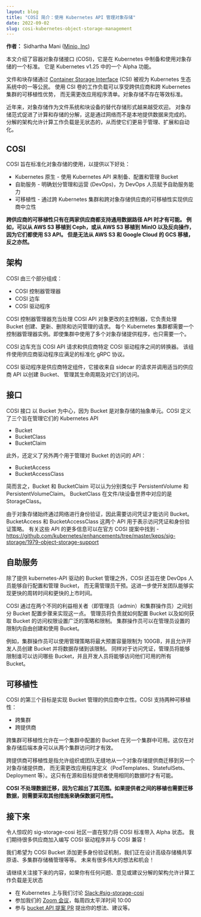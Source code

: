 ```yaml
---
layout: blog
title: "COSI 简介：使用 Kubernetes API 管理对象存储"
date: 2022-09-02
slug: cosi-kubernetes-object-storage-management
---
```


<!--
layout: blog
title: "Introducing COSI: Object Storage Management using Kubernetes APIs"
date: 2022-09-02
slug: cosi-kubernetes-object-storage-management
-->

<!--
**Authors:** Sidhartha Mani ([Minio, Inc](https://min.io))
-->
**作者：** Sidhartha Mani ([Minio, Inc](https://min.io))

<!--
This article introduces the Container Object Storage Interface (COSI), a standard for provisioning and consuming object storage in Kubernetes. It is an alpha feature in Kubernetes v1.25.

File and block storage are treated as first class citizens in the Kubernetes ecosystem via [Container Storage Interface](https://kubernetes.io/blog/2019/01/15/container-storage-interface-ga/) (CSI). Workloads using CSI volumes enjoy the benefits of portability across vendors and across Kubernetes clusters without the need to change application manifests. An equivalent standard does not exist for Object storage.

Object storage has been rising in popularity in recent years as an alternative form of storage to filesystems and block devices. Object storage paradigm promotes disaggregation of compute and storage. This is done by making data available over the network, rather than locally. Disaggregated architectures allow compute workloads to be stateless, which consequently makes them easier to manage, scale and automate.
-->
本文介绍了容器对象存储接口 (COSI)，它是在 Kubernetes 中制备和使用对象存储的一个标准。
它是 Kubernetes v1.25 中的一个 Alpha 功能。

文件和块存储通过 [Container Storage Interface](https://kubernetes.io/blog/2019/01/15/container-storage-interface-ga/) (CSI)
被视为 Kubernetes 生态系统中的一等公民。
使用 CSI 卷的工作负载可以享受跨供应商和跨 Kubernetes 集群的可移植性优势，
而无需更改应用程序清单。对象存储不存在等效标准。

近年来，对象存储作为文件系统和块设备的替代存储形式越来越受欢迎。
对象存储范式促进了计算和存储的分解，这是通过网络而不是本地提供数据来完成的。
分解的架构允许计算工作负载是无状态的，从而使它们更易于管理、扩展和自动化。

## COSI

<!--

COSI aims to standardize consumption of object storage to provide the following benefits:

* Kubernetes Native - Use the Kubernetes API to provision, configure and manage buckets
* Self Service - A clear delineation between administration and operations (DevOps) to enable self-service capability for DevOps personnel
* Portability - Vendor neutrality enabled through portability across Kubernetes Clusters and across Object Storage vendors

_Portability across vendors is only possible when both vendors support a common datapath-API. Eg. it is possible to port from AWS S3 to Ceph, or AWS S3 to MinIO and back as they all use S3 API. In contrast, it is not possible to port from AWS S3 and Google Cloud’s GCS or vice versa._
-->
COSI 旨在标准化对象存储的使用，以提供以下好处：

* Kubernetes 原生 - 使用 Kubernetes API 来制备、配置和管理 Bucket
* 自助服务 - 明确划分管理和运营 (DevOps)，为 DevOps 人员赋予自助服务能力
* 可移植性 - 通过跨 Kubernetes 集群和跨对象存储供应商的可移植性实现供应商中立性

**跨供应商的可移植性只有在两家供应商都支持通用数据路径 API 时才有可能。
例如，可以从 AWS S3 移植到 Ceph，或从 AWS S3 移植到 MinIO 以及反向操作，因为它们都使用 S3 API。
但是无法从 AWS S3 和 Google Cloud 的 GCS 移植，反之亦然。**

<!--
## Architecture
-->
## 架构

<!--
COSI is made up of three components:

* COSI Controller Manager
* COSI Sidecar
* COSI Driver
-->
COSI 由三个部分组成：

* COSI 控制器管理器
* COSI 边车
* COSI 驱动程序

<!--
The COSI Controller Manager acts as the main controller that processes changes to COSI API objects. It is responsible for fielding requests for bucket creation, updates, deletion and access management. One instance of the controller manager is required per kubernetes cluster. Only one is needed even if multiple object storage providers are used in the cluster. 

The COSI Sidecar acts as a translator between COSI API requests and vendor-specific COSI Drivers. This component uses a standardized gRPC protocol that vendor drivers are expected to satisfy. 

The COSI Driver is the vendor specific component that receives requests from the sidecar and calls the appropriate vendor APIs to create buckets, manage their lifecycle and manage access to them. 
-->
COSI 控制器管理器充当处理 COSI API 对象更改的主控制器，它负责处理 Bucket 创建、更新、删除和访问管理的请求。
每个 Kubernetes 集群都需要一个控制器管理器实例。即使集群中使用了多个对象存储提供程序，也只需要一个。

COSI 边车充当 COSI API 请求和供应商特定 COSI 驱动程序之间的转换器。
该组件使用供应商驱动程序应满足的标准化 gRPC 协议。

COSI 驱动程序是供应商特定组件，它接收来自 sidecar 的请求并调用适当的供应商 API 以创建 Bucket、 
管理其生命周期及对它们的访问。

<!--
## API

The COSI API is centered around buckets, since bucket is the unit abstraction for object storage. COSI defines three Kubernetes APIs aimed at managing them

* Bucket
* BucketClass
* BucketClaim
-->
## 接口

COSI 接口 以 Bucket 为中心，因为 Bucket 是对象存储的抽象单元。COSI 定义了三个旨在管理它们的 Kubernetes API

* Bucket
* BucketClass
* BucketClaim

<!--
In addition, two more APIs for managing access to buckets are also defined:

* BucketAccess
* BucketAccessClass
-->
此外，还定义了另外两个用于管理对 Bucket 的访问的 API：

* BucketAccess
* BucketAccessClass

<!--
In a nutshell, Bucket and BucketClaim can be considered to be similar to PersistentVolume and PersistentVolumeClaim respectively. The BucketClass’ counterpart in the file/block device world is StorageClass. 

Since Object Storage is always authenticated, and over the network, access credentials are required to access buckets. The two APIs, namely, BucketAccess and BucketAccessClass are used to denote access credentials and policies for authentication. More info about these APIs can be found in the official COSI proposal - https://github.com/kubernetes/enhancements/tree/master/keps/sig-storage/1979-object-storage-support
-->
简而言之，Bucket 和 BucketClaim 可以认为分别类似于 PersistentVolume 和 PersistentVolumeClaim。
BucketClass 在文件/块设备世界中对应的是 StorageClass。

由于对象存储始终通过网络进行身份验证，因此需要访问凭证才能访问 Bucket。
BucketAccess 和 BucketAccessClass 这两个 API 用于表示访问凭证和身份验证策略。
有关这些 API 的更多信息可以在官方 COSI 提案中找到 - https://github.com/kubernetes/enhancements/tree/master/keps/sig-storage/1979-object-storage-support

<!--
## Self-Service

Other than providing kubernetes-API driven bucket management, COSI also aims to empower DevOps personnel to provision and manage buckets on their own, without admin intervention. This, further enabling dev teams to realize faster turn-around times and faster time-to-market. 

COSI achieves this by dividing bucket provisioning steps among two different stakeholders, namely the administrator (admin), and the cluster operator. The administrator will be responsible for setting broad policies and limits on how buckets are provisioned, and how access is obtained for them. The cluster operator will be free to create and utilize buckets within the limits set by the admin. 

For example, a cluster operator could use an admin policy could be used to restrict maximum provisioned capacity to 100GB, and developers would be allowed to create buckets and store data upto that limit. Similarly for access credentials, admins would be able to restrict who can access which buckets, and developers would be able to access all the buckets available to them.
-->
## 自助服务

除了提供 kubernetes-API 驱动的 Bucket 管理之外，COSI 还旨在使 DevOps 人员能够自行配置和管理 Bucket，
而无需管理员干预。这进一步使开发团队能够实现更快的周转时间和更快的上市时间。

COSI 通过在两个不同的利益相关者（即管理员（admin）和集群操作员）之间划分 Bucket 配置步骤来实现这一点。
管理员将负责就如何配置 Bucket 以及如何获取 Bucket 的访问权限设置广泛的策略和限制。
集群操作员可以在管理员设置的限制内自由创建和使用 Bucket。

例如，集群操作员可以使用管理策略将最大预置容量限制为 100GB，并且允许开发人员创建 Bucket 并将数据存储到该限制。
同样对于访问凭证，管理员将能够限制谁可以访问哪些 Bucket，并且开发人员将能够访问他们可用的所有 Bucket。

<!--
## Portability

The third goal of COSI is to achieve vendor neutrality for bucket management. COSI enables two kinds of portability:

* Cross Cluster
* Cross Provider

Cross Cluster portability is allowing buckets provisioned in one cluster to be available in another cluster. This is only valid when the object storage backend itself is accessible from both clusters.

Cross-provider portability is about allowing organizations or teams to move from one object storage provider to another seamlessly, and without requiring changes to application definitions (PodTemplates, StatefulSets, Deployment and so on). This is only possible if the source and destination providers use the same data. 

_COSI does not handle data migration as it is outside of its scope. In case porting between providers requires data to be migrated as well, then other measures need to be taken to ensure data availability._
-->
## 可移植性

COSI 的第三个目标是实现 Bucket 管理的供应商中立性。COSI 支持两种可移植性：

* 跨集群
* 跨提供商

跨集群可移植性允许在一个集群中配置的 Bucket 在另一个集群中可用。这仅在对象存储后端本身可以从两个集群访问时才有效。

跨提供商可移植性是指允许组织或团队无缝地从一个对象存储提供商迁移到另一个对象存储提供商，
而无需更改应用程序定义（PodTemplates、StatefulSets、Deployment 等）。这只有在源和目标提供者使用相同的数据时才有可能。

**COSI 不处理数据迁移，因为它超出了其范围。如果提供者之间的移植也需要迁移数据，则需要采取其他措施来确保数据可用性。**

<!--
## What’s next

The amazing sig-storage-cosi community has worked hard to bring the COSI standard to alpha status. We are looking forward to onboarding a lot of vendors to write COSI drivers and become COSI compatible! 

We want to add more authentication mechanisms for COSI buckets, we are designing advanced bucket sharing primitives, multi-cluster bucket management and much more. Lots of great ideas and opportunities ahead! 

Stay tuned for what comes next, and if you have any questions, comments or suggestions

* Chat with us on the Kubernetes [Slack:#sig-storage-cosi](https://kubernetes.slack.com/archives/C017EGC1C6N)
* Join our [Zoom meeting](https://zoom.us/j/614261834?pwd=Sk1USmtjR2t0MUdjTGVZeVVEV1BPQT09), every Thursday at 10:00 Pacific Time
* Participate in the [bucket API proposal PR](https://github.com/kubernetes/enhancements/pull/2813) to add your ideas, suggestions and more.
-->
## 接下来

令人惊叹的 sig-storage-cosi 社区一直在努力将 COSI 标准带入 Alpha 状态。
我们期待很多供应商加入编写 COSI 驱动程序并与 COSI 兼容！

我们希望为 COSI Bucket 添加更多身份验证机制，我们正在设计高级存储桶共享原语、多集群存储桶管理等等。
未来有很多伟大的想法和机会！

请继续关注接下来的内容，如果你有任何问题、意见或建议分解的架构允许计算工作负载是无状态

* 在 Kubernetes 上与我们讨论 [Slack:#sig-storage-cosi](https://kubernetes.slack.com/archives/C017EGC1C6N)
* 参加我们的 [Zoom 会议](https://zoom.us/j/614261834?pwd=Sk1USmtjR2t0MUdjTGVZeVVEV1BPQT09)，每周四太平洋时间 10:00
* 参与 [bucket API 提案 PR](https://github.com/kubernetes/enhancements/pull/2813) 提出你的想法、建议等。

